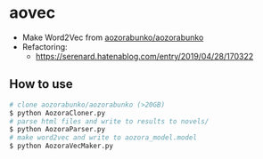 # aovec

- Make Word2Vec from [aozorabunko/aozorabunko](https://github.com/aozorabunko/aozorabunko)
- Refactoring:
  - <https://serenard.hatenablog.com/entry/2019/04/28/170322>

## How to use

```bash
# clone aozorabunko/aozorabunko (>20GB)
$ python AozoraCloner.py
# parse html files and write to results to novels/
$ python AozoraParser.py
# make word2vec and write to aozora_model.model
$ python AozoraVecMaker.py
```
